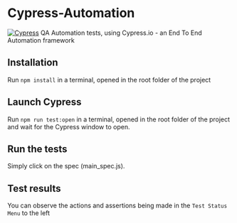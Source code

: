 # Cypress-Automation
[![Cypress](https://img.shields.io/badge/Cypress.io-endToEnd-red.svg)](https://www.cypress.io/)
QA Automation tests, using Cypress.io - an End To End Automation framework

## Installation
Run ```npm install``` in a terminal, opened in the root folder of the project

## Launch Cypress
Run ```npm run test:open``` in a terminal, 
opened in the root folder of the project and wait for the Cypress window
to open.

## Run the tests
Simply click on the spec (main_spec.js).

## Test results
You can observe the actions and assertions being made in the 
```Test Status Menu``` to the left